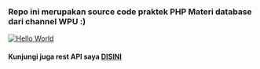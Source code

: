 ### Repo ini merupakan source code praktek PHP Materi database dari channel WPU :)
[![Hello World](https://media.giphy.com/media/bcKmIWkUMCjVm/giphy.gif)](#)
#### Kunjungi juga rest API saya [DISINI](https://ihsandevs.herokuapp.com "Ihsan Devs API")
